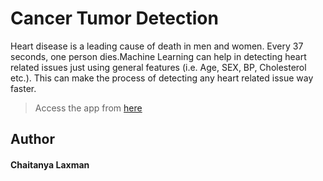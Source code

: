 # Cancer Tumor Detection

Heart disease is a leading cause of death in men and women. Every 37 seconds, one person dies.Machine Learning can help in detecting heart related issues just using general features (i.e. Age, SEX, BP, Cholesterol etc.). This can make the process of detecting any heart related issue way faster.

> Access the app from [here](https://heart-disease-analysis.herokuapp.com/) 

**Author**
------
#### Chaitanya Laxman
